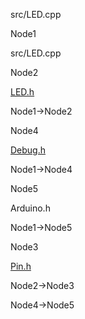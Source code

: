 src/LED.cpp

Node1

src/LED.cpp

Node2

[LED.h](LED_8h.html " ")

Node1-\>Node2

Node4

[Debug.h](Debug_8h.html " ")

Node1-\>Node4

Node5

Arduino.h

Node1-\>Node5

Node3

[Pin.h](Pin_8h.html " ")

Node2-\>Node3

Node4-\>Node5
